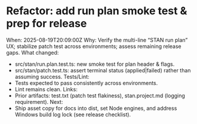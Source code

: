 # Refactor: add run plan smoke test & prep for release

When: 2025-08-19T20:09:00Z
Why: Verify the multi-line “STAN run plan” UX; stabilize patch test across environments; assess remaining release gaps.
What changed:

- src/stan/run.plan.test.ts: new smoke test for plan header & flags.
- src/stan/patch.test.ts: assert terminal status (applied|failed) rather than assuming success.
  Tests/Lint:
- Tests expected to pass consistently across environments.
- Lint remains clean.
  Links:
- Prior artifacts: test.txt (patch test flakiness), stan.project.md (logging requirement).
  Next:
- Ship asset copy for docs into dist, set Node engines, and address Windows build log lock (see release checklist).
